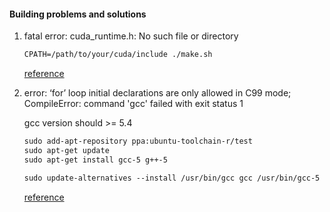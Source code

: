 #### Building problems and solutions

1. fatal error: cuda_runtime.h: No such file or directory
    ```markdown
    CPATH=/path/to/your/cuda/include ./make.sh 
    ```
    [reference](https://github.com/roytseng-tw/Detectron.pytorch/issues/17)
2. error: ‘for’ loop initial declarations are only allowed in C99 mode;  
   CompileError: command 'gcc' failed with exit status 1
   
   gcc version should >= 5.4
   
    ```markdown
    sudo add-apt-repository ppa:ubuntu-toolchain-r/test
    sudo apt-get update
    sudo apt-get install gcc-5 g++-5

    sudo update-alternatives --install /usr/bin/gcc gcc /usr/bin/gcc-5 60 --slave /usr/bin/g++ g++ /usr/bin/g++-5
    ```
   [reference](https://github.com/jwyang/faster-rcnn.pytorch/issues/127)